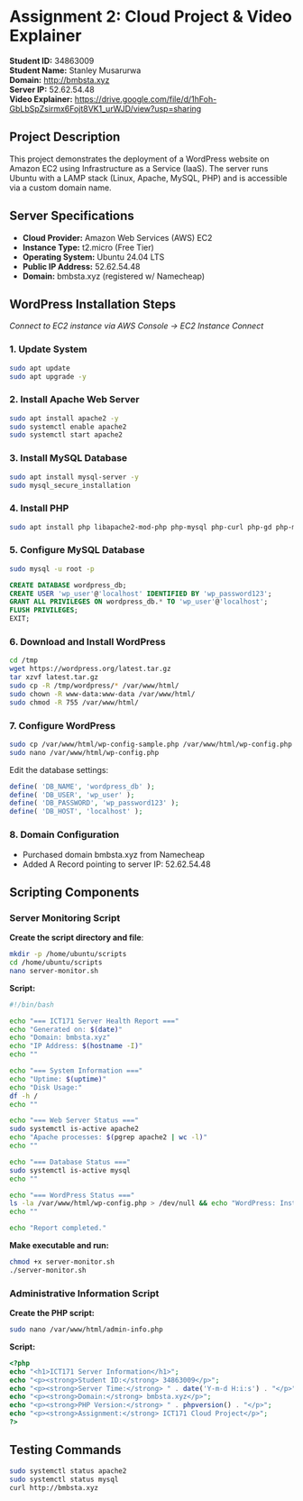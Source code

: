 # Assignment 2: Cloud Project & Video Explainer

**Student ID:** 34863009  
**Student Name:** Stanley Musarurwa  
**Domain:** http://bmbsta.xyz  
**Server IP:** 52.62.54.48  
**Video Explainer:** https://drive.google.com/file/d/1hFoh-GbLbSpZsirmx6Fojt8VK1_urWJD/view?usp=sharing

## Project Description
This project demonstrates the deployment of a WordPress website on Amazon EC2 using Infrastructure as a Service (IaaS). The server runs Ubuntu with a LAMP stack (Linux, Apache, MySQL, PHP) and is accessible via a custom domain name.

## Server Specifications
- **Cloud Provider:** Amazon Web Services (AWS) EC2
- **Instance Type:** t2.micro (Free Tier)
- **Operating System:** Ubuntu 24.04 LTS
- **Public IP Address:** 52.62.54.48
- **Domain:** bmbsta.xyz (registered w/ Namecheap)

## WordPress Installation Steps
*Connect to EC2 instance via AWS Console -> EC2 Instance Connect*

### 1. Update System
```bash
sudo apt update
sudo apt upgrade -y
```

### 2. Install Apache Web Server
```bash
sudo apt install apache2 -y
sudo systemctl enable apache2
sudo systemctl start apache2
```

### 3. Install MySQL Database
```bash
sudo apt install mysql-server -y
sudo mysql_secure_installation
```

### 4. Install PHP
```bash
sudo apt install php libapache2-mod-php php-mysql php-curl php-gd php-mbstring php-xml php-xmlrpc php-soap php-intl php-zip -y
```

### 5. Configure MySQL Database
```bash
sudo mysql -u root -p
```

```sql
CREATE DATABASE wordpress_db;
CREATE USER 'wp_user'@'localhost' IDENTIFIED BY 'wp_password123';
GRANT ALL PRIVILEGES ON wordpress_db.* TO 'wp_user'@'localhost';
FLUSH PRIVILEGES;
EXIT;
```

### 6. Download and Install WordPress
```bash
cd /tmp
wget https://wordpress.org/latest.tar.gz
tar xzvf latest.tar.gz
sudo cp -R /tmp/wordpress/* /var/www/html/
sudo chown -R www-data:www-data /var/www/html/
sudo chmod -R 755 /var/www/html/
```

### 7. Configure WordPress
```bash
sudo cp /var/www/html/wp-config-sample.php /var/www/html/wp-config.php
sudo nano /var/www/html/wp-config.php
```

Edit the database settings:
```php
define( 'DB_NAME', 'wordpress_db' );
define( 'DB_USER', 'wp_user' );
define( 'DB_PASSWORD', 'wp_password123' );
define( 'DB_HOST', 'localhost' );
```

### 8. Domain Configuration
- Purchased domain bmbsta.xyz from Namecheap
- Added A Record pointing to server IP: 52.62.54.48

## Scripting Components

### Server Monitoring Script

**Create the script directory and file**:
```bash
mkdir -p /home/ubuntu/scripts
cd /home/ubuntu/scripts
nano server-monitor.sh
```

**Script:**
```bash
#!/bin/bash

echo "=== ICT171 Server Health Report ==="
echo "Generated on: $(date)"
echo "Domain: bmbsta.xyz"
echo "IP Address: $(hostname -I)"
echo ""

echo "=== System Information ==="
echo "Uptime: $(uptime)"
echo "Disk Usage:"
df -h /
echo ""

echo "=== Web Server Status ==="
sudo systemctl is-active apache2
echo "Apache processes: $(pgrep apache2 | wc -l)"
echo ""

echo "=== Database Status ==="
sudo systemctl is-active mysql
echo ""

echo "=== WordPress Status ==="
ls -la /var/www/html/wp-config.php > /dev/null && echo "WordPress: Installed" || echo "WordPress: Not found"
echo ""

echo "Report completed."
```

**Make executable and run:**
```bash
chmod +x server-monitor.sh
./server-monitor.sh
```

### Administrative Information Script

**Create the PHP script:**
```bash
sudo nano /var/www/html/admin-info.php
```

**Script:**
```php
<?php
echo "<h1>ICT171 Server Information</h1>";
echo "<p><strong>Student ID:</strong> 34863009</p>";
echo "<p><strong>Server Time:</strong> " . date('Y-m-d H:i:s') . "</p>";
echo "<p><strong>Domain:</strong> bmbsta.xyz</p>";
echo "<p><strong>PHP Version:</strong> " . phpversion() . "</p>";
echo "<p><strong>Assignment:</strong> ICT171 Cloud Project</p>";
?>
```

## Testing Commands

```bash
sudo systemctl status apache2
sudo systemctl status mysql
curl http://bmbsta.xyz
```
